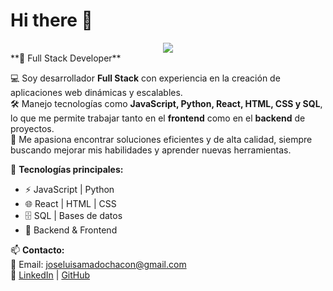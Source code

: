 # Hi there 👋

<div align="center">
  <img src="https://imgur.com/a/OnpPCqK">
</div>
**🚀 Full Stack Developer**  

💻 Soy desarrollador **Full Stack** con experiencia en la creación de aplicaciones web dinámicas y escalables.  
🛠 Manejo tecnologías como **JavaScript, Python, React, HTML, CSS y SQL**, lo que me permite trabajar tanto en el **frontend** como en el **backend** de proyectos.  
🎯 Me apasiona encontrar soluciones eficientes y de alta calidad, siempre buscando mejorar mis habilidades y aprender nuevas herramientas.  

📌 **Tecnologías principales:**  
- ⚡ JavaScript | Python  
- 🌐 React | HTML | CSS  
- 🗄️ SQL | Bases de datos  
- 🔧 Backend & Frontend  

📫 **Contacto:**  
📩 Email: [joseluisamadochacon@gmail.com](mailto:joseluisamadochacon@gmail.com)  
🔗 [LinkedIn](https://www.linkedin.com/in/jose-luis-amado-chacon/) | [GitHub](https://github.com/joseach116)
